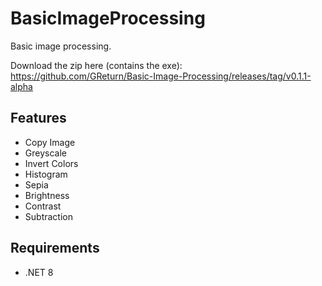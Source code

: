 # BasicImageProcessing
Basic image processing. 

Download the zip here (contains the exe): https://github.com/GReturn/Basic-Image-Processing/releases/tag/v0.1.1-alpha

## Features
- Copy Image
- Greyscale
- Invert Colors
- Histogram
- Sepia
- Brightness
- Contrast
- Subtraction

## Requirements
- .NET 8
